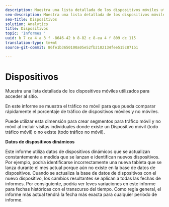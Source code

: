 ```yaml
---
description: Muestra una lista detallada de los dispositivos móviles utilizados para acceder al sitio.
seo-description: Muestra una lista detallada de los dispositivos móviles utilizados para acceder al sitio.
seo-title: Dispositivos
solution: Analytics
title: Dispositivos
topic: 'Informes '
uuid: b 7 ca 4 a 3 f -8646-42 b 8-82 c 8-ea 4 f 809 dc 115
translation-type: tm+mt
source-git-commit: 86fe1b3650100a05e52fb2102134fee515c871b1

---
```



# Dispositivos

Muestra una lista detallada de los dispositivos móviles utilizados para acceder al sitio.

En este informe se muestra el tráfico no móvil para que pueda comparar rápidamente el porcentaje de tráfico de dispositivos móviles y no móviles.

Puede utilizar esta dimensión para crear segmentos para tráfico móvil y no móvil al incluir visitas individuales donde existe un Dispositivo móvil (todo tráfico móvil) o no existe (todo tráfico no móvil).

**Datos de dispositivos dinámicos**

Este informe utiliza datos de dispositivos dinámicos que se actualizan constantemente a medida que se lanzan e identifican nuevos dispositivos. Por ejemplo, podría identificarse incorrectamente una nueva tableta que se lanza durante el mes actual porque aún no existe en la base de datos de dispositivos. Cuando se actualiza la base de datos de dispositivos con el nuevo dispositivo, los cambios resultantes se aplican a todas las fechas de informes. Por consiguiente, podría ver leves variaciones en este informe para fechas históricas con el transcurso del tiempo. Como regla general, el informe más actual tendrá la fecha más exacta para cualquier período de informe.
